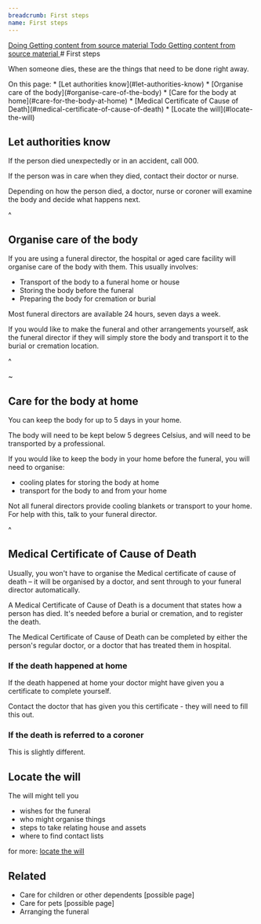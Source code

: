 ```yaml
---
breadcrumb: First steps
name: First steps
---
```

<a class="au-progress-indicator__link au-progress-indicator__link--doing" href="#url">
      <span class="au-progress-indicator__status">Doing</span>
      Getting content from source material
    </a>
    <a class="au-progress-indicator__link au-progress-indicator__link--todo" href="#url">
              <span class="au-progress-indicator__status">Todo</span>
              Getting content from source material
            </a>
# First steps

<!--
  Light:  <p class="au-callout">
  Dark:   <p class="au-callout au-callout--dark">
-->

<p class="au-callout" aria-label="Callout description1">
When someone dies, these are the things that need to be done right away.
</p>
On this page:
* [Let authorities know](#let-authorities-know)
* [Organise care of the body](#organise-care-of-the-body)
* [Care for the body at home](#care-for-the-body-at-home)
* [Medical Certificate of Cause of Death](#medical-certificate-of-cause-of-death)
* [Locate the will](#locate-the-will)


## Let authorities know

If the person died unexpectedly or in an accident, call 000.

If the person was in care when they died, contact their doctor or nurse.

Depending on how the person died, a doctor, nurse or coroner will examine the body and decide what happens next.

^ <!--   adapted from NZ content    -->

## Organise care of the body

If you are using a funeral director, the hospital or aged care facility will organise care of the body with them. This usually involves:  

* Transport of the body to a funeral home or house
* Storing the body before the funeral
* Preparing the body for cremation or burial

Most funeral directors are available 24 hours, seven days a week.

If you would like to make the funeral and other arrangements yourself, ask the funeral director if they will simply store the body and transport it to the burial or cremation location.

^ <!-- COTA Vic care for the body (page 3) https://www.moneysmart.gov.au/media/561071/death-of-a-partner-v3pdf.pdf -->

~ <!-- If you don't have a funeral director... I am uncertain that this is necessary in this content. Obviously there is some necessity to do this in the long term, but as such a small segment I don't think it's high-value -->

## Care for the body at home

You can keep the body for up to 5 days in your home.

The body will need to be kept below 5 degrees Celsius, and will need to be transported by a professional.

If you would like to keep the body in your home before the funeral, you will need to organise:

 * cooling plates for storing the body at home  
 * transport for the body to and from your home


Not all funeral directors provide cooling blankets or transport to your home. For help with this, talk to your funeral director.

^  <!-- COTA Vic care for the body (page 3) https://www.moneysmart.gov.au/media/561071/death-of-a-partner-v3pdf.pdf -->

## Medical Certificate of Cause of Death

<!--
  Light:  <p class="au-callout">
  Dark:   <p class="au-callout au-callout--dark">
-->

<p class="au-callout" aria-label="Callout description1">
Usually, you won't have to organise the Medical certificate of cause of death – it will be organised by a doctor, and sent through to your funeral director automatically.
</p>

A Medical Certificate of Cause of Death is a document that states how a person has died. It's needed before a burial or cremation, and to register the death.

The Medical Certificate of Cause of Death can be completed by either the person's regular doctor, or a doctor that has treated them in hospital.

### If the death happened at home
If the death happened at home your doctor might have given you a certificate to complete yourself.

Contact the doctor that has given you this certificate - they will need to fill this out.

### If the death is referred to a coroner

This is slightly different.

## Locate the will

The will might tell you
* wishes for the funeral
* who might organise things
* steps to take relating house and assets
* where to find contact lists

for more: [locate the will](wills-and-inheritance/wills)

## Related

* Care for children or other dependents [possible page]
* Care for pets [possible page]
* Arranging the funeral
